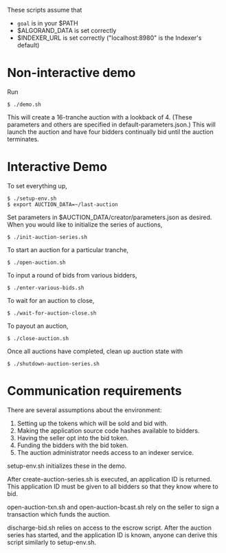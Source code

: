 These scripts assume that
- `goal` is in your $PATH
- $ALGORAND_DATA is set correctly
- $INDEXER_URL is set correctly ("localhost:8980" is the Indexer's default)

# Non-interactive demo

Run

```
$ ./demo.sh
```

This will create a 16-tranche auction with a lookback of 4.
(These parameters and others are specified in default-parameters.json.)
This will launch the auction and have four bidders continually bid
until the auction terminates.

# Interactive Demo

To set everything up,

```
$ ./setup-env.sh
$ export AUCTION_DATA=~/last-auction
```


Set parameters in $AUCTION_DATA/creator/parameters.json as desired.
When you would like to initialize the series of auctions,

```
$ ./init-auction-series.sh
```


To start an auction for a particular tranche,

```
$ ./open-auction.sh
```


To input a round of bids from various bidders,

```
$ ./enter-various-bids.sh
```


To wait for an auction to close,

```
$ ./wait-for-auction-close.sh
```


To payout an auction,

```
$ ./close-auction.sh
```


Once all auctions have completed, clean up auction state with

```
$ ./shutdown-auction-series.sh
```


# Communication requirements

There are several assumptions about the environment:

1. Setting up the tokens which will be sold and bid with.
2. Making the application source code hashes available to bidders.
3. Having the seller opt into the bid token.
4. Funding the bidders with the bid token.
5. The auction administrator needs access to an indexer service.

setup-env.sh initializes these in the demo.

After create-auction-series.sh is executed, an application ID is returned.
This application ID must be given to all bidders so that they know where to bid.

open-auction-txn.sh and open-auction-bcast.sh rely on the seller
to sign a transaction which funds the auction.

discharge-bid.sh relies on access to the escrow script.
After the auction series has started, and the application ID is known,
anyone can derive this script similarly to setup-env.sh.
